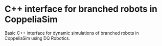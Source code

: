 # C++ interface for branched robots in CoppeliaSim

Basic C++ interface for dynamic simulations of branched robots in CoppeliaSim using DQ Robotics.
